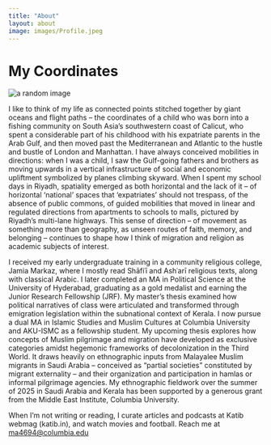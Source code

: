 ```yaml
---
title: "About"
layout: about
image: images/Profile.jpeg
---
```


# My Coordinates

![a random image]({{site.baseurl}}images/Profile.jpeg)

I like to think of my life as connected points stitched together by giant oceans and flight paths – the coordinates of a child who was born into a fishing community on South Asia’s southwestern coast of Calicut, who spent a considerable part of his childhood with his expatriate parents in the Arab Gulf, and then moved past the Mediterranean and Atlantic to the hustle and bustle of London and Manhattan. I have always conceived mobilities in directions: when I was a child, I saw the Gulf-going fathers and brothers as moving upwards in a vertical infrastructure of social and economic upliftment symbolized by planes climbing skyward. When I spent my school days in Riyadh, spatiality emerged as both horizontal and the lack of it – of horizontal ‘national’ spaces that ‘expatriates’ should not trespass, of the absence of public commons, of guided mobilities that moved in linear and regulated directions from apartments to schools to malls, pictured by Riyadh’s multi-lane highways. This sense of direction – of movement as something more than geography, as unseen routes of faith, memory, and belonging – continues to shape how I think of migration and religion as academic subjects of interest.

I received my early undergraduate training in a community religious college, Jamia Markaz, where I mostly read Shāfiʿī and Ashʿarī religious texts, along with classical Arabic. I later completed an MA in Political Science at the University of Hyderabad, graduating as a gold medalist and earning the Junior Research Fellowship (JRF). My master’s thesis examined how political narratives of class were articulated and transformed through emigration legislation within the subnational context of Kerala. I now pursue a dual MA in Islamic Studies and Muslim Cultures at Columbia University and AKU-ISMC as a fellowship student. My upcoming thesis explores how concepts of Muslim pilgrimage and migration have developed as exclusive categories amidst hegemonic frameworks of decolonization in the Third World. It draws heavily on ethnographic inputs from Malayalee Muslim migrants in Saudi Arabia – conceived as “partial societies” constituted by migrant externality – and their organization and participation in hamlas or informal pilgrimage agencies. My ethnographic fieldwork over the summer of 2025 in Saudi Arabia and Kerala has been supported by a generous grant from the Middle East Institute, Columbia University.

When I’m not writing or reading, I curate articles and podcasts at Katib webmag (katib.in), and watch movies and football. Reach me at ma4694@columbia.edu
